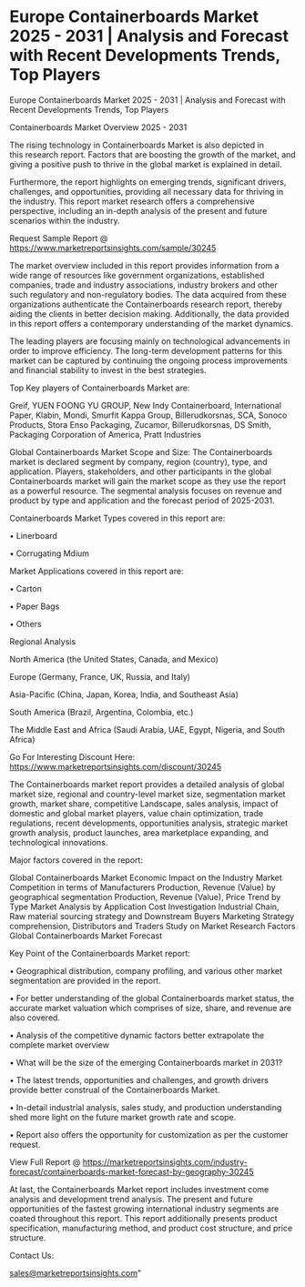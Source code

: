 # Europe Containerboards Market 2025 - 2031 | Analysis and Forecast with Recent Developments Trends, Top Players
 Europe Containerboards Market 2025 - 2031 | Analysis and Forecast with Recent Developments Trends, Top Players

Containerboards Market Overview 2025 - 2031

The rising technology in Containerboards Market is also depicted in this research report. Factors that are boosting the growth of the market, and giving a positive push to thrive in the global market is explained in detail.

Furthermore, the report highlights on emerging trends, significant drivers, challenges, and opportunities, providing all necessary data for thriving in the industry. This report market research offers a comprehensive perspective, including an in-depth analysis of the present and future scenarios within the industry.

Request Sample Report @ https://www.marketreportsinsights.com/sample/30245

The market overview included in this report provides information from a wide range of resources like government organizations, established companies, trade and industry associations, industry brokers and other such regulatory and non-regulatory bodies. The data acquired from these organizations authenticate the Containerboards research report, thereby aiding the clients in better decision making. Additionally, the data provided in this report offers a contemporary understanding of the market dynamics.

The leading players are focusing mainly on technological advancements in order to improve efficiency. The long-term development patterns for this market can be captured by continuing the ongoing process improvements and financial stability to invest in the best strategies.

Top Key players of Containerboards Market are:

Greif, YUEN FOONG YU GROUP, New Indy Containerboard, International Paper, Klabin, Mondi, Smurfit Kappa Group, Billerudkorsnas, SCA, Sonoco Products, Stora Enso Packaging, Zucamor, Billerudkorsnas, DS Smith, Packaging Corporation of America, Pratt Industries

Global Containerboards Market Scope and Size:
The Containerboards market is declared segment by company, region (country), type, and application. Players, stakeholders, and other participants in the global Containerboards market will gain the market scope as they use the report as a powerful resource. The segmental analysis focuses on revenue and product by type and application and the forecast period of 2025-2031.

Containerboards Market Types covered in this report are:

• Linerboard

• Corrugating Mdium

Market Applications covered in this report are:

• Carton

• Paper Bags

• Others

Regional Analysis

North America (the United States, Canada, and Mexico)

Europe (Germany, France, UK, Russia, and Italy)

Asia-Pacific (China, Japan, Korea, India, and Southeast Asia)

South America (Brazil, Argentina, Colombia, etc.)

The Middle East and Africa (Saudi Arabia, UAE, Egypt, Nigeria, and South Africa)

Go For Interesting Discount Here: https://www.marketreportsinsights.com/discount/30245

The Containerboards market report provides a detailed analysis of global market size, regional and country-level market size, segmentation market growth, market share, competitive Landscape, sales analysis, impact of domestic and global market players, value chain optimization, trade regulations, recent developments, opportunities analysis, strategic market growth analysis, product launches, area marketplace expanding, and technological innovations.

Major factors covered in the report:

Global Containerboards Market
Economic Impact on the Industry
Market Competition in terms of Manufacturers
Production, Revenue (Value) by geographical segmentation
Production, Revenue (Value), Price Trend by Type
Market Analysis by Application
Cost Investigation
Industrial Chain, Raw material sourcing strategy and Downstream Buyers
Marketing Strategy comprehension, Distributors and Traders
Study on Market Research Factors
Global Containerboards Market Forecast

Key Point of the Containerboards Market report:

• Geographical distribution, company profiling, and various other market segmentation are provided in the report.

• For better understanding of the global Containerboards market status, the accurate market valuation which comprises of size, share, and revenue are also covered.

• Analysis of the competitive dynamic factors better extrapolate the complete market overview

• What will be the size of the emerging Containerboards market in 2031?

• The latest trends, opportunities and challenges, and growth drivers provide better construal of the Containerboards Market.

• In-detail industrial analysis, sales study, and production understanding shed more light on the future market growth rate and scope.

• Report also offers the opportunity for customization as per the customer request.

View Full Report @ https://marketreportsinsights.com/industry-forecast/containerboards-market-forecast-by-geography-30245

At last, the Containerboards Market report includes investment come analysis and development trend analysis. The present and future opportunities of the fastest growing international industry segments are coated throughout this report. This report additionally presents product specification, manufacturing method, and product cost structure, and price structure.

Contact Us:

sales@marketreportsinsights.com"
